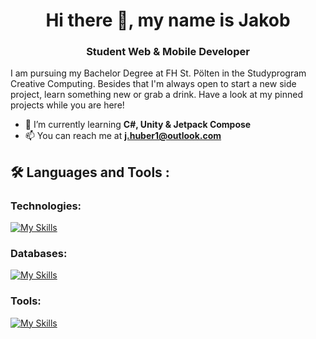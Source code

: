 <h1 align="center">Hi there 👋, my name is Jakob</h1>
<h3 align="center">Student Web & Mobile Developer</h3>

I am pursuing my Bachelor Degree at FH St. Pölten in the Studyprogram Creative Computing. Besides that I'm always open to start a new side project, learn something new or grab a drink. Have a look at my pinned projects while you are here!

- 🌱 I’m currently learning **C#, Unity & Jetpack Compose**
- 📫 You can reach me at **j.huber1@outlook.com**
## :hammer_and_wrench: Languages and Tools :
### Technologies:
[![My Skills](https://skillicons.dev/icons?i=js,html,css,tailwind,react,nextjs,kotlin,python,nodejs,express)](https://skillicons.dev)
### Databases: 
[![My Skills](https://skillicons.dev/icons?i=supabase,mysql)](https://skillicons.dev)
### Tools:
[![My Skills](https://skillicons.dev/icons?i=git,androidstudio,webstorm,vercel,figma)](https://skillicons.dev)

